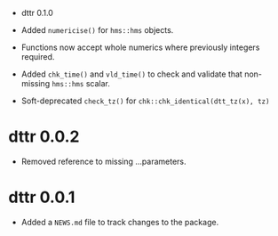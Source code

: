 - dttr 0.1.0

- Added `numericise()` for `hms::hms` objects.
- Functions now accept whole numerics where previously integers required.
- Added `chk_time()` and `vld_time()` to check and validate that non-missing `hms::hms` scalar.
- Soft-deprecated `check_tz()` for `chk::chk_identical(dtt_tz(x), tz)`

# dttr 0.0.2

- Removed reference to missing ...parameters.

# dttr 0.0.1

- Added a `NEWS.md` file to track changes to the package.
